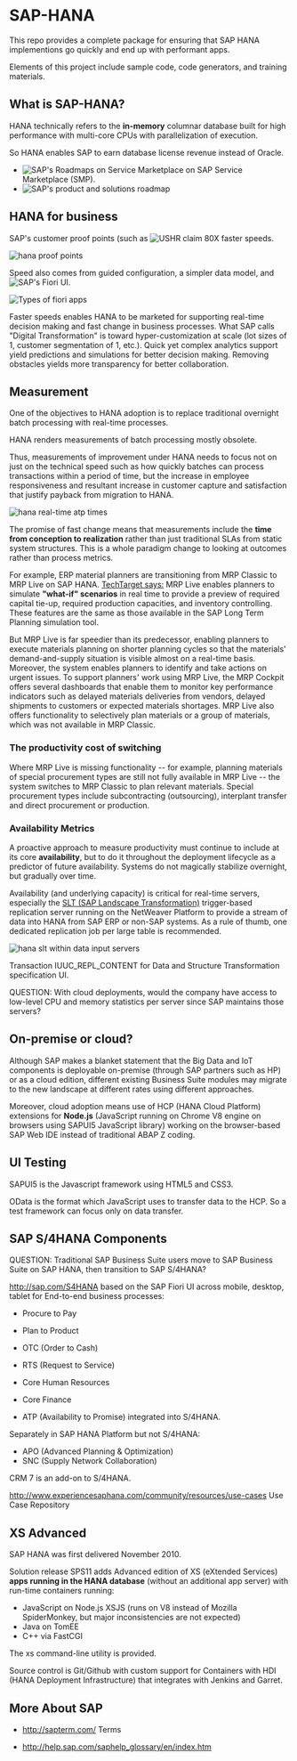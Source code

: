 # SAP-HANA 

This repo provides a complete package for ensuring that SAP HANA implementions
go quickly and end up with performant apps.

Elements of this project include sample code, code generators, and training materials.

## What is SAP-HANA?

HANA technically refers to the <strong>in-memory</strong> columnar database
built for high performance with multi-core CPUs with parallelization of execution.

So HANA enables SAP to earn database license revenue
instead of Oracle. 

* ![SAP's Roadmaps on Service Marketplace](http://service.sap.com/saproadmaps)
   on SAP Service Marketplace (SMP).
* ![SAP's product and solutions roadmap](http://scn.sap.com/community/product-and-solution-road-maps)

## HANA for business

SAP's customer proof points (such as
![USHR](https://www.youtube.com/watch?v=YVsJA1CaXqE&t=1m55s)
claim 80X faster speeds.

![hana proof points](https://cloud.githubusercontent.com/assets/300046/13432866/3e2f9610-df84-11e5-865d-cbbfec4ddbfd.JPG)

Speed also comes from guided configuration, a simpler data model, 
and ![SAP's Fiori UI](https://experience.sap.com/fiori-design/).

![Types of fiori apps](https://cloud.githubusercontent.com/assets/300046/13432832/15738466-df84-11e5-8eb4-61f8db2392bd.JPG)

Faster speeds enables HANA to be marketed for supporting real-time decision making
and fast change in business processes. 
What SAP calls "Digital Transformation" is toward hyper-customization at scale
(lot sizes of 1, customer segmentation of 1, etc.).
Quick yet complex analytics support yield predictions and simulations for better decision making.
Removing obstacles yields more transparency for better collaboration. 

## Measurement
One of the objectives to HANA adoption is to replace
traditional overnight batch processing with real-time processes.



HANA renders measurements of batch processing mostly obsolete.

Thus, measurements of improvement under HANA 
needs to focus not on just on the technical
speed such as how quickly batches can process transactions within a period of time,
but the increase in employee responsiveness 
and resultant increase in customer capture and satisfaction
that justify payback from migration to HANA.

![hana real-time atp times](https://cloud.githubusercontent.com/assets/300046/13437095/5803898a-df97-11e5-8e27-ece55c708c40.JPG)

The promise of fast change means that measurements include
the <strong>time from conception to realization</strong>
rather than just traditional SLAs from static system structures.
This is a whole paradigm change to looking at outcomes
rather than process metrics.

For example, ERP material planners are transitioning from MRP Classic to MRP Live on SAP HANA.
<a target="_blank" href="http://searchsap.techtarget.com/answer/How-is-MRP-Live-MRP-on-SAP-HANA-different-from-MRP-Classic">
TechTarget says:</a> MRP Live enables planners to simulate 
<strong>"what-if" scenarios</strong>
in real time to provide a preview of required capital tie-up, required production capacities, and inventory controlling. 
These features are the same as those available in the SAP Long Term Planning simulation tool.

But MRP Live is far speedier than its predecessor, enabling planners to execute materials planning on shorter planning cycles so that the materials' demand-and-supply situation is visible almost on a real-time basis. 
Moreover, the system enables planners to identify and take actions on urgent issues. To support planners' work using MRP Live, the 
MRP Cockpit 
offers several dashboards that enable them to monitor key performance indicators such as delayed materials deliveries from vendors, delayed shipments to customers or expected materials shortages. 
MRP Live also offers functionality to selectively plan materials or a group of materials, which was not available in MRP Classic. 

### The productivity cost of switching
Where MRP Live is missing functionality -- for example, planning materials of special procurement types are still not fully available in MRP Live -- the system switches to MRP Classic to plan relevant materials. Special procurement types include subcontracting (outsourcing), interplant transfer and direct procurement or production.

### Availability Metrics
A proactive approach to measure productivity 
must continue to include at its core
<strong>availability</strong>, but to do it throughout the deployment lifecycle
as a predictor of future availability.
Systems do not magically stabilize overnight, but gradually over time.

Availability (and underlying capacity) is critical for real-time servers, especially the
<a target="_blank" href="http://scn.sap.com/docs/DOC-59784">
SLT (SAP Landscape Transformation)</a> trigger-based replication server 
running on the NetWeaver Platform
to provide a stream of data into HANA from SAP ERP or non-SAP systems.
As a rule of thumb, one dedicated replication job per large table is recommended.

![hana slt within data input servers](https://cloud.githubusercontent.com/assets/300046/13437736/a555e8ba-df9a-11e5-8c1d-783e68778c85.JPG)

Transaction IUUC_REPL_CONTENT for Data and Structure Transformation specification UI.

QUESTION: With cloud deployments, would the company have 
access to low-level CPU and memory statistics per server
since SAP maintains those servers?

## On-premise or cloud?

Although SAP makes a blanket statement that the 
Big Data and IoT components is deployable on-premise 
(through SAP partners such as HP) or as a cloud edition,
different existing Business Suite modules may 
migrate to the new landscape at different rates
using different approaches.

Moreover, cloud adoption means use of HCP (HANA Cloud Platform)
extensions for <strong>Node.js</strong> (JavaScript running on Chrome V8 engine on browsers
using SAPUI5 JavaScript library)
working on the browser-based SAP Web IDE 
instead of traditional ABAP Z coding.

## UI Testing

SAPUI5 is the Javascript framework using HTML5 and CSS3.

OData is the format which JavaScript uses to transfer data to the HCP.
So a test framework can focus only on data transfer.

## SAP S/4HANA Components

QUESTION: Traditional SAP Business Suite users move to SAP Business Suite on SAP HANA,
then transition to SAP S/4HANA?

http://sap.com/S4HANA
based on the SAP Fiori UI across mobile, desktop, tablet
for End-to-end business processes:

* Procure to Pay
* Plan to Product
* OTC (Order to Cash)
* RTS (Request to Service)
* Core Human Resources
* Core Finance

* ATP (Availability to Promise) integrated into S/4HANA.

Separately in SAP HANA Platform but not S/4HANA:

* APO (Advanced Planning &amp; Optimization)
* SNC (Supply Network Collaboration)

CRM 7 is an add-on to S/4HANA.

http://www.experiencesaphana.com/community/resources/use-cases
Use Case Repository

## XS Advanced
SAP HANA was first delivered November 2010.

Solution release SPS11 adds Advanced edition of XS (eXtended Services) 
<strong>apps running in the HANA database</strong> (without an additional app server)
with run-time containers running:

* JavaScript on Node.js XSJS (runs on V8 instead of Mozilla SpiderMonkey, but major inconsistencies are not expected) 
* Java on TomEE
* C++ via FastCGI

The xs command-line utility is provided.

Source control is Git/Github with custom support for Containers
with HDI (HANA Deployment Infrastructure)
that integrates with Jenkins and Garret.

## More About SAP
* http://sapterm.com/
  Terms

* http://help.sap.com/saphelp_glossary/en/index.htm


